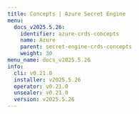 ```yaml
---
title: Concepts | Azure Secret Engine
menu:
  docs_v2025.5.26:
    identifier: azure-crds-concepts
    name: Azure
    parent: secret-engine-crds-concepts
    weight: 30
menu_name: docs_v2025.5.26
info:
  cli: v0.21.0
  installer: v2025.5.26
  operator: v0.21.0
  unsealer: v0.21.0
  version: v2025.5.26
---
```


